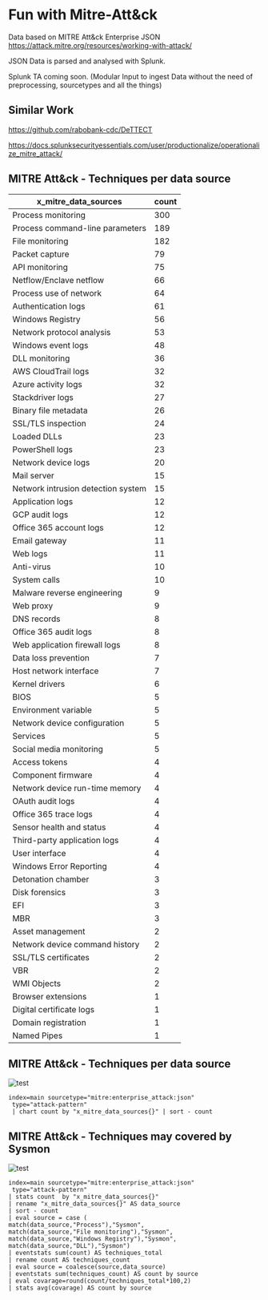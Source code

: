 # Fun with Mitre-Att&ck

Data based on MITRE Att&ck Enterprise JSON https://attack.mitre.org/resources/working-with-attack/

JSON Data is parsed and analysed with Splunk. 

Splunk TA coming soon. (Modular Input to ingest Data without the need of preprocessing, sourcetypes and all the things)

## Similar Work

https://github.com/rabobank-cdc/DeTTECT

https://docs.splunksecurityessentials.com/user/productionalize/operationalize_mitre_attack/


## MITRE Att&ck - Techniques per data source
x_mitre_data_sources|count
------------ | -------------
Process monitoring|300
Process command-line parameters|189
File monitoring|182
Packet capture|79
API monitoring|75
Netflow/Enclave netflow|66
Process use of network|64
Authentication logs|61
Windows Registry|56
Network protocol analysis|53
Windows event logs|48
DLL monitoring|36
AWS CloudTrail logs|32
Azure activity logs|32
Stackdriver logs|27
Binary file metadata|26
SSL/TLS inspection|24
Loaded DLLs|23
PowerShell logs|23
Network device logs|20
Mail server|15
Network intrusion detection system|15
Application logs|12
GCP audit logs|12
Office 365 account logs|12
Email gateway|11
Web logs|11
Anti-virus|10
System calls|10
Malware reverse engineering|9
Web proxy|9
DNS records|8
Office 365 audit logs|8
Web application firewall logs|8
Data loss prevention|7
Host network interface|7
Kernel drivers|6
BIOS|5
Environment variable|5
Network device configuration|5
Services|5
Social media monitoring|5
Access tokens|4
Component firmware|4
Network device run-time memory|4
OAuth audit logs|4
Office 365 trace logs|4
Sensor health and status|4
Third-party application logs|4
User interface|4
Windows Error Reporting|4
Detonation chamber|3
Disk forensics|3
EFI|3
MBR|3
Asset management|2
Network device command history|2
SSL/TLS certificates|2
VBR|2
WMI Objects|2
Browser extensions|1
Digital certificate logs|1
Domain registration|1
Named Pipes|1


## MITRE Att&ck - Techniques per data source
![test](https://github.com/hgrow1/Mitre-Att-ck-Analytics/blob/main/Number%20of%20MITRE%20Att%26ck%20techniques%20per%20data%20source.PNG)

```
index=main sourcetype="mitre:enterprise_attack:json"
 type="attack-pattern"
 | chart count by "x_mitre_data_sources{}" | sort - count
```

## MITRE Att&ck - Techniques may covered by Sysmon

![test](https://github.com/hgrow1/Mitre-Att-ck-Analytics/blob/main/Aggregated%20Techniques%20covered%20by%20Sysmon.PNG)

```
index=main sourcetype="mitre:enterprise_attack:json"
 type="attack-pattern" 
| stats count  by "x_mitre_data_sources{}" 
| rename "x_mitre_data_sources{}" AS data_source 
| sort - count
| eval source = case (
match(data_source,"Process"),"Sysmon",
match(data_source,"File monitoring"),"Sysmon",
match(data_source,"Windows Registry"),"Sysmon",
match(data_source,"DLL"),"Sysmon")
| eventstats sum(count) AS techniques_total
| rename count AS techniques_count
| eval source = coalesce(source,data_source)
| eventstats sum(techniques_count) AS count by source
| eval covarage=round(count/techniques_total*100,2)
| stats avg(covarage) AS count by source
```

